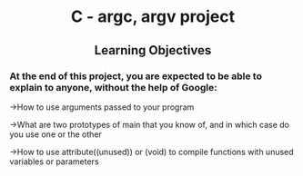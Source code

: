 <h1 align=center>C - argc, argv project</h1>
<h2 align=center>Learning Objectives</h2>
<h3>At the end of this project, you are expected to be able to explain to anyone, without the help of Google:</h3>

→How to use arguments passed to your program

→What are two prototypes of main that you know of, and in which case do you use one or the other

→How to use attribute((unused)) or (void) to compile functions with unused variables or parameters
